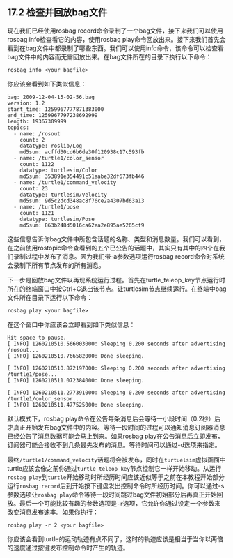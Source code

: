 ## 17.2 检查并回放bag文件
现在我们已经使用rosbag record命令录制了一个bag文件，接下来我们可以使用rosbag info检查看它的内容，使用rosbag play命令回放出来。接下来我们首先会看到在bag文件中都录制了哪些东西。我们可以使用info命令，该命令可以检查看bag文件中的内容而无需回放出来。在bag文件所在的目录下执行以下命令：
```
rosbag info <your bagfile>
```
你应该会看到如下类似信息：
```
bag: 2009-12-04-15-02-56.bag
version: 1.2
start_time: 1259967777871383000
end_time: 1259967797238692999
length: 19367309999
topics:
  - name: /rosout
    count: 2
    datatype: roslib/Log
    md5sum: acffd30cd6b6de30f120938c17c593fb
  - name: /turtle1/color_sensor
    count: 1122
    datatype: turtlesim/Color
    md5sum: 353891e354491c51aabe32df673fb446
  - name: /turtle1/command_velocity
    count: 23
    datatype: turtlesim/Velocity
    md5sum: 9d5c2dcd348ac8f76ce2a4307bd63a13
  - name: /turtle1/pose
    count: 1121
    datatype: turtlesim/Pose
    md5sum: 863b248d5016ca62ea2e895ae5265cf9
```
这些信息告诉你bag文件中所包含话题的名称、类型和消息数量。我们可以看到，在之前使用rostopic命令查看到的五个已公告的话题中，其实只有其中的四个在我们录制过程中发布了消息。因为我们带-a参数选项运行rosbag record命令时系统会录制下所有节点发布的所有消息。

下一步是回放bag文件以再现系统运行过程。首先在turtle_teleop_key节点运行时所在的终端窗口中按Ctrl+C退出该节点。让turtlesim节点继续运行。在终端中bag文件所在目录下运行以下命令：
```
rosbag play <your bagfile>
```
在这个窗口中你应该会立即看到如下类似信息：
```
Hit space to pause.
[ INFO] 1260210510.566003000: Sleeping 0.200 seconds after advertising /rosout...
[ INFO] 1260210510.766582000: Done sleeping.

[ INFO] 1260210510.872197000: Sleeping 0.200 seconds after advertising /turtle1/pose...
[ INFO] 1260210511.072384000: Done sleeping.

[ INFO] 1260210511.277391000: Sleeping 0.200 seconds after advertising /turtle1/color_sensor...
[ INFO] 1260210511.477525000: Done sleeping.
```
默认模式下，rosbag play命令在公告每条消息后会等待一小段时间（0.2秒）后才真正开始发布bag文件中的内容。等待一段时间的过程可以通知消息订阅器消息已经公告了消息数据可能会马上到来。如果rosbag play在公告消息后立即发布，订阅器可能会接收不到几条最先发布的消息。等待时间可以通过-d选项来指定。

最终`/turtle1/command_velocity`话题将会被发布，同时在`turtuelsim`虚拟画面中turtle应该会像之前你通过`turtle_teleop_key`节点控制它一样开始移动。从运行`rosbag play`到`turtle`开始移动时所经历时间应该近似等于之前在本教程开始部分运行`rosbag record`后到开始按下键盘发出控制命令时所经历时间。你可以通过-s参数选项让`rosbag play`命令等待一段时间跳过bag文件初始部分后再真正开始回放。最后一个可能比较有趣的参数选项是`-r`选项，它允许你通过设定一个参数来改变消息发布速率。如果你执行：
```
rosbag play -r 2 <your bagfile>
```
你应该会看到turtle的运动轨迹有点不同了，这时的轨迹应该是相当于当你以两倍的速度通过按键发布控制命令时产生的轨迹。


